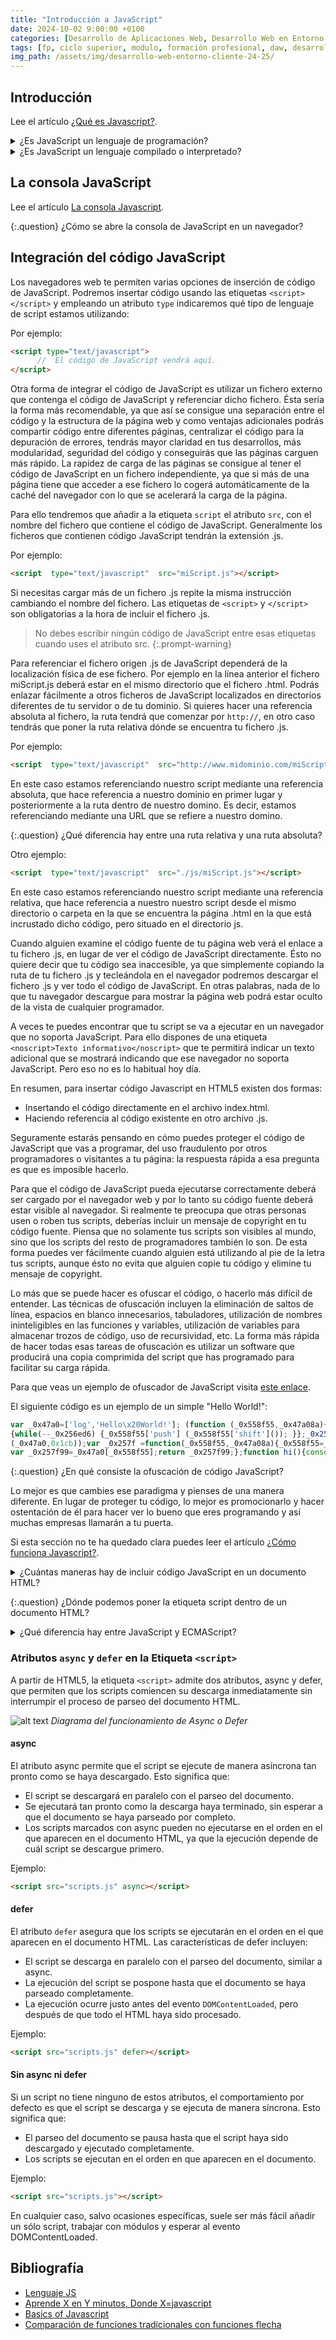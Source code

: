 ```yaml
---
title: "Introducción a JavaScript"
date: 2024-10-02 9:00:00 +0100
categories: [Desarrollo de Aplicaciones Web, Desarrollo Web en Entorno Cliente]
tags: [fp, ciclo superior, modulo, formación profesional, daw, desarrollo de aplicaciones web, desarrollo web en entorno cliente, dwec]
img_path: /assets/img/desarrollo-web-entorno-cliente-24-25/
---
```


## Introducción

Lee el artículo [¿Qué es Javascript?](https://lenguajejs.com/javascript/introduccion/que-es-javascript/).

<details class="card mb-2">
  <summary class="card-header question">¿Es JavaScript un lenguaje de programación?</summary>
  <div class="card-body" markdown="1">

Si, ya que es un mecanismo con el que podemos decirle a nuestro navegador que tareas debe realizar, en que orden y cuantas veces.

<!-- Comentario para que no se descuajeringue la cosa -->
  </div>
</details>

<details class="card mb-2">
  <summary class="card-header question">¿Es JavaScript un lenguaje compilado o interpretado?</summary>
  <div class="card-body" markdown="1">

Interpretado.

<!-- Comentario para que no se descuajeringue la cosa -->
  </div>
</details>

## La consola JavaScript

Lee el artículo [La consola Javascript](https://lenguajejs.com/javascript/introduccion/consola-de-javascript/).

{:.question}
¿Cómo se abre la consola de JavaScript en un navegador?

## Integración del código JavaScript

Los navegadores web te permiten varias opciones de inserción de código de JavaScript. Podremos insertar código usando las etiquetas `<script> </script>` y empleando un atributo `type` indicaremos qué tipo de lenguaje de script estamos utilizando:

Por ejemplo:

```html
<script type="text/javascript">
      //  El código de JavaScript vendrá aquí.
</script>
```

Otra forma de integrar el código de JavaScript es utilizar un fichero externo que contenga el código de JavaScript y referenciar dicho fichero. Ésta sería la forma más recomendable, ya que así se consigue una separación entre el código y la estructura de la página web y como ventajas adicionales podrás compartir código entre diferentes páginas, centralizar el código para la depuración de errores, tendrás mayor claridad en tus desarrollos, más modularidad, seguridad del código y conseguirás que las páginas carguen más rápido. La rapidez de carga de las páginas se consigue al tener el código de JavaScript en un fichero independiente, ya que si más de una página tiene que acceder a ese fichero lo cogerá automáticamente de la caché del navegador con lo que se acelerará la carga de la página.

Para ello tendremos que añadir a la etiqueta `script` el atributo `src`, con el nombre del fichero que contiene el código de JavaScript. Generalmente los ficheros que contienen código JavaScript tendrán la extensión .js.

Por ejemplo:

```html
<script  type="text/javascript"  src="miScript.js"></script>
```

Si necesitas cargar más de un fichero .js repite la misma instrucción cambiando el nombre del fichero. Las etiquetas de `<script>` y `</script>` son obligatorias a la hora de incluir el fichero .js.

> No debes escribir ningún código de JavaScript entre esas etiquetas cuando uses el atributo src.
{:.prompt-warning}

Para referenciar el fichero origen .js de JavaScript dependerá de la localización física de ese fichero. Por ejemplo en la línea anterior el fichero miScript.js deberá estar en el mismo directorio que el fichero .html. Podrás enlazar fácilmente a otros ficheros de JavaScript localizados en directorios diferentes de tu servidor o de tu dominio. Si quieres hacer una referencia absoluta al fichero, la ruta tendrá que comenzar por `http://`, en otro caso tendrás que poner la ruta relativa dónde se encuentra tu fichero .js.

Por ejemplo:

```html
<script  type="text/javascript"  src="http://www.midominio.com/miScript.js"></script>
```

En este caso estamos referenciando nuestro script mediante una referencia absoluta, que hace referencia a nuestro dominio en primer lugar y posteriormente a la ruta dentro de nuestro domino. Es decir, estamos referenciando mediante una URL que se refiere a nuestro domino.

{:.question}
¿Qué diferencia hay entre una ruta relativa y una ruta absoluta?

Otro ejemplo:

```html
<script  type="text/javascript"  src="./js/miScript.js"></script>
```

En este caso estamos referenciando nuestro script mediante una referencia relativa, que hace referencia a nuestro nuestro script desde el mismo directorio o carpeta en la que se encuentra la página .html en la que está incrustado dicho código, pero situado en el directorio js.

Cuando alguien examine el código fuente de tu página web verá el enlace a tu fichero .js, en lugar de ver el código de JavaScript directamente. Ésto no quiere decir que tu código sea inaccesible, ya que simplemente copiando la ruta de tu fichero .js y tecleándola en el navegador podremos descargar el fichero .js y ver todo el código de JavaScript. En otras palabras, nada de lo que tu navegador descargue para mostrar la página web podrá estar oculto de la vista de cualquier programador.

A veces te puedes encontrar que tu script se va a ejecutar en un navegador que no soporta JavaScript. Para ello dispones de una etiqueta `<noscript>Texto informativo</noscript>` que te permitirá indicar un texto adicional que se mostrará indicando que ese navegador no soporta JavaScript. Pero eso no es lo habitual hoy día.

En resumen, para insertar código Javascript en HTML5 existen dos formas:

- Insertando el código directamente en el archivo index.html.
- Haciendo referencia al código existente en otro archivo .js.

Seguramente estarás pensando en cómo puedes proteger el código de JavaScript que vas a programar, del uso fraudulento por otros programadores o visitantes a tu página: la respuesta rápida a esa pregunta es que es imposible hacerlo.

Para que el código de JavaScript pueda ejecutarse correctamente deberá ser cargado por el navegador web y por lo tanto su código fuente deberá estar visible al navegador. Si realmente te preocupa que otras personas usen o roben tus scripts, deberías incluir un mensaje de copyright en tu código fuente. Piensa que no solamente tus scripts son visibles al mundo, sino que los scripts del resto de programadores también lo son. De esta forma puedes ver fácilmente cuando alguien está utilizando al pie de la letra tus scripts, aunque ésto no evita que alguien copie tu código y elimine tu mensaje de copyright.

Lo más que se puede hacer es ofuscar el código, o hacerlo más difícil de entender. Las técnicas de ofuscación incluyen la eliminación de saltos de línea, espacios en blanco innecesarios, tabuladores, utilización de nombres ininteligibles en las funciones y variables, utilización de variables para almacenar trozos de código, uso de recursividad, etc. La forma más rápida de hacer todas esas tareas de ofuscación es utilizar un software que producirá una copia comprimida del script que has programado para facilitar su carga rápida.

Para que veas un ejemplo de ofuscador de JavaScript visita [este enlace](https://www.javascriptobfuscator.com/Javascript-Obfuscator.aspx).

El siguiente código es un ejemplo de un simple "Hello World!":

```javascript
var _0x47a0=['log','Hello\x20World!']; (function (_0x558f55,_0x47a08a){var _0x257f99= function (_0x256ed6) 
{while(--_0x256ed6) {_0x558f55['push'] (_0x558f55['shift']()); }};_0x257f99(++_0x47a08a);}
(_0x47a0,0x1cb));var _0x257f =function(_0x558f55,_0x47a08a){_0x558f55=_0x558f55-0x0;
var _0x257f99=_0x47a0[_0x558f55];return _0x257f99;};function hi(){console[_0x257f('0x1')](_0x257f('0x0'));}hi();
```

{:.question}
¿En qué consiste la ofuscación de código JavaScript?

Lo mejor es que cambies ese paradigma y pienses de una manera diferente. En lugar de proteger tu código, lo mejor es promocionarlo y hacer ostentación de él para hacer ver lo bueno que eres programando y así muchas empresas llamarán a tu puerta.

Si esta sección no te ha quedado clara puedes leer el artículo [¿Cómo funciona Javascript?](https://lenguajejs.com/javascript/introduccion/como-funciona/).

<details class="card mb-2">
  <summary class="card-header question">¿Cuántas maneras hay de incluir código JavaScript en un documento HTML?</summary>
  <div class="card-body" markdown="1">

Dos. Usando la etiqueta script e incluyendo un fichero .js externo.

<!-- Comentario para que no se descuajeringue la cosa -->
  </div>
</details>

{:.question}
¿Dónde podemos poner la etiqueta script dentro de un documento HTML?

<details class="card mb-2">
  <summary class="card-header question">¿Qué diferencia hay entre JavaScript y ECMAScript?</summary>
  <div class="card-body" markdown="1">

A partir de 1997, el World Wide Web Consortium (W3C) y ECMA International comenzaron a definir las especificaciones del lenguaje JavaScript bajo el nombre de ECMAScript. Este estándar asegura la interoperabilidad y la compatibilidad del lenguaje en distintos navegadores y plataformas. El W3C se encarga también de otros protocolos y lenguajes estándar, incluso de principios éticos: <https://www.w3.org/TR/ethical-web-principles/>.

Lee el artículo [La especificación ECMAScript](https://lenguajejs.com/javascript/introduccion/ecmascript/) si quieres saber más.

<!-- Comentario para que no se descuajeringue la cosa -->
  </div>
</details>

### Atributos `async` y `defer` en la Etiqueta `<script>`

A partir de HTML5, la etiqueta `<script>` admite dos atributos, async y defer, que permiten que los scripts comiencen su descarga inmediatamente sin interrumpir el proceso de parseo del documento HTML.

![alt text](asyncdefer.jpeg)
_Diagrama del funcionamiento de Async o Defer_

#### async

El atributo async permite que el script se ejecute de manera asíncrona tan pronto como se haya descargado. Esto significa que:

- El script se descargará en paralelo con el parseo del documento.
- Se ejecutará tan pronto como la descarga haya terminado, sin esperar a que el documento se haya parseado por completo.
- Los scripts marcados con async pueden no ejecutarse en el orden en el que aparecen en el documento HTML, ya que la ejecución depende de cuál script se descargue primero.

Ejemplo:

```html
<script src="scripts.js" async></script>
```

#### defer

El atributo `defer` asegura que los scripts se ejecutarán en el orden en el que aparecen en el documento HTML. Las características de defer incluyen:

- El script se descarga en paralelo con el parseo del documento, similar a async.
- La ejecución del script se pospone hasta que el documento se haya parseado completamente.
- La ejecución ocurre justo antes del evento `DOMContentLoaded`, pero después de que todo el HTML haya sido procesado.

Ejemplo:

```html
<script src="scripts.js" defer></script>
```

#### Sin async ni defer

Si un script no tiene ninguno de estos atributos, el comportamiento por defecto es que el script se descarga y se ejecuta de manera síncrona. Esto significa que:

- El parseo del documento se pausa hasta que el script haya sido descargado y ejecutado completamente.
- Los scripts se ejecutan en el orden en que aparecen en el documento.

Ejemplo:

```html
<script src="scripts.js"></script>
```

En cualquier caso, salvo ocasiones específicas, suele ser más fácil añadir un sólo script, trabajar con módulos y esperar al evento DOMContentLoaded.

## Bibliografía

- [Lenguaje JS](https://lenguajejs.com/)
- [Aprende X en Y minutos, Donde X=javascript](https://learnxinyminutes.com/docs/es-es/javascript-es/)
- [Basics of Javascript](https://fwhibbit.es/basics-of-javascript)
- [Comparación de funciones tradicionales con funciones flecha](https://developer.mozilla.org/es/docs/Web/JavaScript/Reference/Functions/Arrow_functions)
